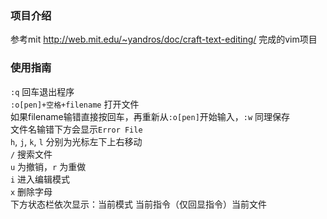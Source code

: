 ### 项目介绍
参考mit http://web.mit.edu/~yandros/doc/craft-text-editing/ 完成的vim项目
### 使用指南
`:q` 回车退出程序\
`:o[pen]+空格+filename` 打开文件\
如果filename输错直接按回车，再重新从`:o[pen]`开始输入，`:w` 同理保存\
文件名输错下方会显示`Error File`\
`h`, `j`, `k`, `l` 分别为光标左下上右移动\
`/` 搜索文件\
`u` 为撤销，`r` 为重做\
`i` 进入编辑模式\
`x` 删除字母\
下方状态栏依次显示：当前模式 当前指令（仅回显指令）当前文件